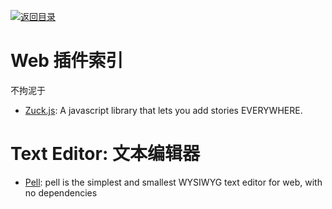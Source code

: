 [![返回目录](https://parg.co/UGo)](https://parg.co/b4z) 



# Web 插件索引


不拘泥于



- [Zuck.js](https://github.com/ramon82/zuck.js): A javascript library that lets you add stories EVERYWHERE.




# Text Editor: 文本编辑器

- [Pell](https://github.com/jaredreich/pell): pell is the simplest and smallest WYSIWYG text editor for web, with no dependencies
